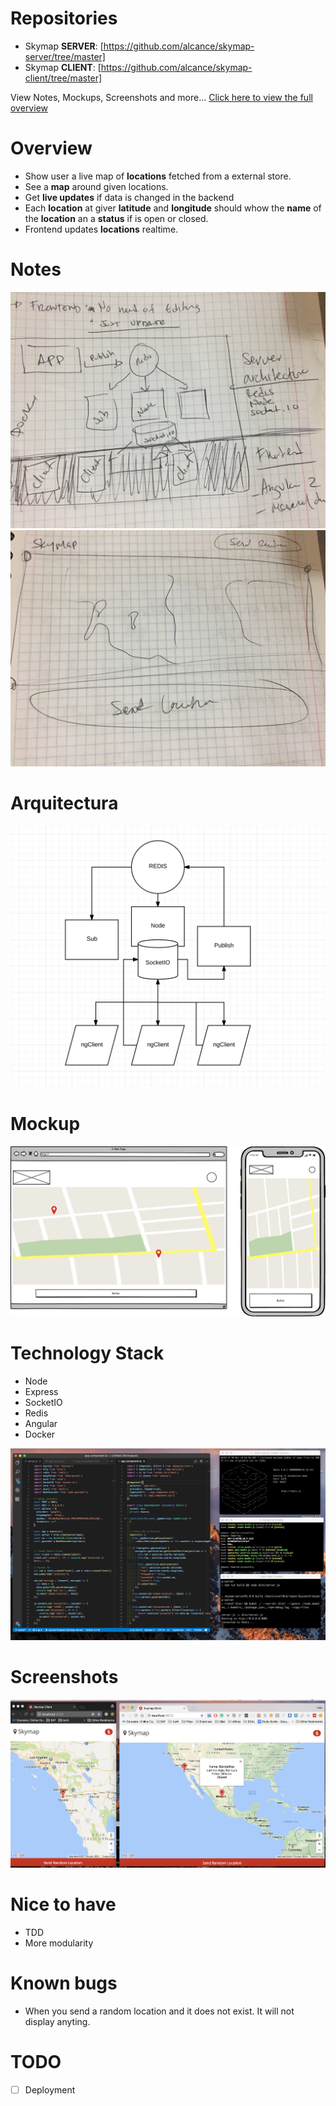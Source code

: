 # Repositories
- Skymap **SERVER**: [https://github.com/alcance/skymap-server/tree/master] 
- Skymap **CLIENT**: [https://github.com/alcance/skymap-client/tree/master] 

View Notes, Mockups, Screenshots and more... [Click here to view the full overview](https://github.com/alcance/skymap-project/blob/master/README.md)


# Overview
* Show user a live map of **locations** fetched from a external store.
* See a **map** around given locations.
* Get **live updates** if data is changed in the backend
* Each **location** at giver **latitude** and **longitude** should whow the **name** of the **location** an a **status** if is open or closed.
* Frontend updates **locations** realtime.

# Notes
![Alt text](assets/note1.JPG?raw=true "Arquitecture")
![Alt text](assets/note2.JPG?raw=true "Mockup")

# Arquitectura
![Alt text](assets/diagram.png?raw=true "Diagram")

# Mockup
![Alt text](assets/balsamiq.png?raw=true "Diagram")

# Technology Stack
* Node
* Express
* SocketIO
* Redis
* Angular
* Docker

![Alt text](assets/code_cli.png?raw=true "Mockup")

# Screenshots
![Alt text](assets/screen_webapp.png?raw=true "Mockup")

# Nice to have
* TDD
* More modularity

# Known bugs
* When you send a random location and it does not exist. It will not display anyting.

# TODO
- [ ] Deployment

